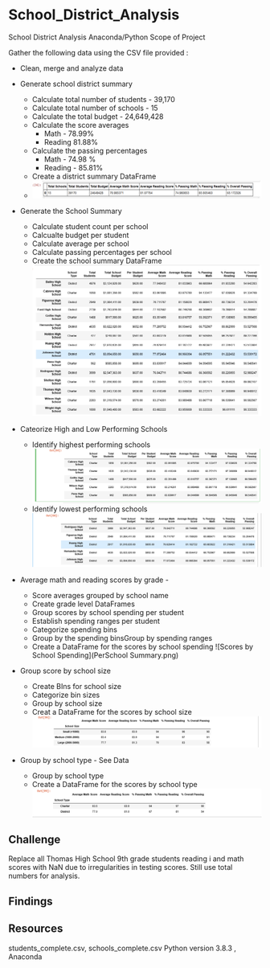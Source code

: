 # School_District_Analysis
School District Analysis Anaconda/Python
Scope of Project 

Gather the following data using the CSV file provided  : 
* Clean, merge and analyze data
* Generate school district summary 
    * Calculate total number of students - 39,170
    * Calculate total number of schools - 15 
    * Calculate the total budget - 24,649,428
    * Calculate the score averages 
        * Math - 78.99%
        * Reading 81.88%
    * Calculate the passing percentages
        * Math - 74.98 %
        * Reading - 85.81%
    * Create a district summary DataFrame
    * ![School District Summary](DistrictSummary.png)
	
 * Generate the School Summary 
    * Calculate student count per school    
    * Calcualte budget per student
    * Calculate average per school   	
    * Calculate passing percentages per school    	 
    * Create the school summary DataFrame
    	![School Summary Data](perschoolDataFrame.png)
    
 * Cateorize High and Low Performing Schools 
     * Identify highest performing schools
     	 ![Top Five](TOPFIVE.png)	
    * Identify lowest performing schools
    	 ![Bottom Five](BOTTOMFIVE.png)   
	
 * Average math and reading scores by grade - 
    * Score averages grouped by school name    
    * Create grade level DataFrames 
    * Group scores by school spending per student
    * Establish spending ranges per student
    * Categorize spending bins
    * Group by the spending binsGroup by spending ranges
    * Create a DataFrame for the scores by school spending
    	![Scores by School Spending](PerSchool Summary.png)
    	
 * Group score by school size 
   * Create BIns for school size
   * Categorize bin sizes
   * Group by school size
   * Creat a DataFrame for the scores by school size
    	![Scores by School Size](Scoresbyschoolsize.png)
	
 * Group by school type - See Data  
    * Group by school type
    * Create a DataFrame for the scores by school type
    	![Scores by School Type](Scoresbyschooltype.png)
	
 ## Challenge 
 Replace all Thomas High School 9th grade students reading i and math scores with NaN due to irregularities in testing scores. Still use total numbers for analysis. 
 
 ## Findings 
    
    
    
    
    
    


## Resources
students_complete.csv, schools_complete.csv
Python version 3.8.3 , Anaconda 

